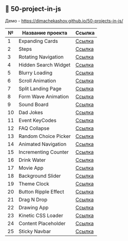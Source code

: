## :ledger: 50-project-in-js

Демо - https://dimachekashov.github.io/50-projects-in-js/

| №   | Название проекта     | Ссылка                                                                                        |
| --- | -------------------- | --------------------------------------------------------------------------------------------- |
| 1   | Expanding Cards      | [Ссылка](https://dimachekashov.github.io/50-projects-in-js/ExpandingCards-1/index.html)       |
| 2   | Steps                | [Ссылка](https://dimachekashov.github.io/50-projects-in-js/Steps-2/index.html)                |
| 3   | Rotating Navigation  | [Ссылка](https://dimachekashov.github.io/50-projects-in-js/RotatingNavigation-3/index.html)   |
| 4   | Hidden Search Widget | [Ссылка](https://dimachekashov.github.io/50-projects-in-js/HiddenSearchWidget-4/index.html)   |
| 5   | Blurry Loading       | [Ссылка](https://dimachekashov.github.io/50-projects-in-js/BlurryLoading-5/index.html)        |
| 6   | Scroll Animation     | [Ссылка](https://dimachekashov.github.io/50-projects-in-js/ScrollAnimation-6/index.html)      |
| 7   | Split Landing Page   | [Ссылка](https://dimachekashov.github.io/50-projects-in-js/SplitLandingPage-7/index.html)     |
| 8   | Form Wave Animation  | [Ссылка](https://dimachekashov.github.io/50-projects-in-js/FormWaveAnimation-8/index.html)    |
| 9   | Sound Board          | [Ссылка](https://dimachekashov.github.io/50-projects-in-js/SoundBoard-9/index.html)           |
| 10  | Dad Jokes            | [Ссылка](https://dimachekashov.github.io/50-projects-in-js/DadJokes-10/index.html)            |
| 11  | Event KeyCodes       | [Ссылка](https://dimachekashov.github.io/50-projects-in-js/EventKeyCodes-11/index.html)       |
| 12  | FAQ Collapse         | [Ссылка](https://dimachekashov.github.io/50-projects-in-js/FAQCollapse-12/index.html)         |
| 13  | Random Choice Picker | [Ссылка](https://dimachekashov.github.io/50-projects-in-js/RandomChoicePicker-13/index.html)  |
| 14  | Animated Navigation  | [Ссылка](https://dimachekashov.github.io/50-projects-in-js/AnimatedNavigation-14/index.html)  |
| 15  | Incrementing Counter | [Ссылка](https://dimachekashov.github.io/50-projects-in-js/IncrementingCounter-15/index.html) |
| 16  | Drink Water          | [Ссылка](https://dimachekashov.github.io/50-projects-in-js/DrinkWater-16/index.html)          |
| 17  | Movie App            | [Ссылка](https://dimachekashov.github.io/50-projects-in-js/MovieApp-17/index.html)            |
| 18  | Background Slider    | [Ссылка](https://dimachekashov.github.io/50-projects-in-js/BackgroundSlider-18/index.html)    |
| 19  | Theme Clock          | [Ссылка](https://dimachekashov.github.io/50-projects-in-js/ThemeClock-19/index.html)          |
| 20  | Button Ripple Effect | [Ссылка](https://dimachekashov.github.io/50-projects-in-js/ButtonRippleEffect-20/index.html)  |
| 21  | Drag N Drop          | [Ссылка](https://dimachekashov.github.io/50-projects-in-js/DragNDrop-21/index.html)           |
| 22  | Drawing App          | [Ссылка](https://dimachekashov.github.io/50-projects-in-js/DrawingApp-22/index.html)          |
| 23  | Kinetic CSS Loader   | [Ссылка](https://dimachekashov.github.io/50-projects-in-js/KineticCSSLoader-23/index.html)    |
| 24  | Content Placeholder  | [Ссылка](https://dimachekashov.github.io/50-projects-in-js/ContentPlaceholder-24/index.html)  |
| 25  | Sticky Navbar        | [Ссылка](https://dimachekashov.github.io/50-projects-in-js/StickyNavbar-25/index.html)        |

